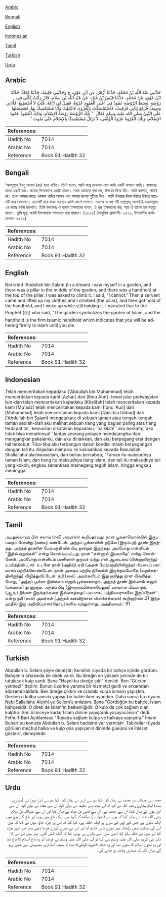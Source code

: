 [Arabic](#arabic)

[Bengali](#bengali)

[English](#english)

[Indonesian](#indonesian)

[Tamil](#tamil)

[Turkish](#turkish)

[Urdu](#urdu)

## Arabic


<div dir="rtl" lang="ar" style={{fontSize:'larger',backgroundColor:'#f8f9fa',padding:20}}>
حَدَّثَنِي عَبْدُ اللَّهِ بْنُ مُحَمَّدٍ، حَدَّثَنَا أَزْهَرُ، عَنِ ابْنِ عَوْنٍ، ح وَحَدَّثَنِي خَلِيفَةُ، حَدَّثَنَا مُعَاذٌ، حَدَّثَنَا ابْنُ عَوْنٍ، عَنْ مُحَمَّدٍ، حَدَّثَنَا قَيْسُ بْنُ عُبَادٍ، عَنْ عَبْدِ اللَّهِ بْنِ سَلاَمٍ، قَالَ رَأَيْتُ كَأَنِّي فِي رَوْضَةٍ، وَسَطَ الرَّوْضَةِ عَمُودٌ فِي أَعْلَى الْعَمُودِ عُرْوَةٌ، فَقِيلَ لِي ارْقَهْ‏.‏ قُلْتُ لاَ أَسْتَطِيعُ‏.‏ فَأَتَانِي وَصِيفٌ فَرَفَعَ ثِيَابِي فَرَقِيتُ، فَاسْتَمْسَكْتُ بِالْعُرْوَةِ، فَانْتَبَهْتُ وَأَنَا مُسْتَمْسِكٌ بِهَا، فَقَصَصْتُهَا عَلَى النَّبِيِّ صلى الله عليه وسلم فَقَالَ ‏ "‏ تِلْكَ الرَّوْضَةُ رَوْضَةُ الإِسْلاَمِ، وَذَلِكَ الْعَمُودُ عَمُودُ الإِسْلاَمِ، وَتِلْكَ الْعُرْوَةُ عُرْوَةُ الْوُثْقَى، لاَ تَزَالُ مُسْتَمْسِكًا بِالإِسْلاَمِ حَتَّى تَمُوتَ ‏"‏‏.‏
</div>
<div style={{backgroundColor:'#f8f9fa',padding:20, marginBottom: 10}}><table> <thead> <tr> <th>References:</th> <th></th> </tr> </thead> <tbody><tr><td>Hadith No</td><td>7014</td></tr><tr><td>Arabic No</td><td>7014</td></tr><tr><td>Reference</td><td>Book 91 Hadith 32</td></tr></tbody></table></div>

## Bengali


<div dir="ltr" lang="bn" style={{fontSize:'larger',backgroundColor:'#f8f9fa',padding:20}}>
‘আবদুল্লাহ্ ইবনু সালাম (রাঃ) হতে বর্ণিত। তিনি বলেন, আমি স্বপ্নে দেখলাম যেন আমি একটি বাগানে আছি। বাগানের মাঝে একটি স্তম্ভ। স্তম্ভের শিরোভাগে একটি হাতল। তখন আমাকে বলা হল, উপরের দিকে উঠ। আমি বললাম, পারছি না। তখন আমার কাছে একজন খাদিম আসল এবং আমার কাপড় গুটিয়ে দিল। আমি উপরের দিকে উঠতে উঠতে হাতলটি ধরে ফেললাম। হাতলটি ধরে থাকা অবস্থায় আমি জেগে গেলাম। তারপর এ স্বপ্ন নবী সাল্লাল্লাহু আলাইহি ওয়াসাল্লাম-এর কাছে বর্ণনা করলাম। তিনি বললেনঃ ঐ বাগান ইসলামের বাগান, ঐ স্তম্ভ ইসলামের স্তম্ভ, আর ঐ হাতল হল মযবুত হাতল। তুমি মৃত্যু অবধি ইসলামকে শক্তভাবে ধরে থাকবে। [৩৮১৩] (আধুনিক প্রকাশনী- ৬৫২৯, ইসলামিক ফাউন্ডেশন- ৬৫৪২)
</div>
<div style={{backgroundColor:'#f8f9fa',padding:20, marginBottom: 10}}><table> <thead> <tr> <th>References:</th> <th></th> </tr> </thead> <tbody><tr><td>Hadith No</td><td>7014</td></tr><tr><td>Arabic No</td><td>7014</td></tr><tr><td>Reference</td><td>Book 91 Hadith 32</td></tr></tbody></table></div>

## English


<div dir="ltr" lang="en" style={{fontSize:'larger',backgroundColor:'#f8f9fa',padding:20}}>
Narrated 'Abdullah bin Salam:(In a dream) I saw myself in a garden, and there was a pillar in the middle of the garden, and there was a handhold at the top of the pillar. I was asked to climb it. I said, "I cannot." Then a servant came and lifted up my clothes and I climbed (the pillar), and then got hold of the handhold, and I woke up while still holding it. I narrated that to the Prophet (ﷺ) who said, "The garden symbolizes the garden of Islam, and the handhold is the firm Islamic handhold which indicates that you will be adhering firmly to Islam until you die
</div>
<div style={{backgroundColor:'#f8f9fa',padding:20, marginBottom: 10}}><table> <thead> <tr> <th>References:</th> <th></th> </tr> </thead> <tbody><tr><td>Hadith No</td><td>7014</td></tr><tr><td>Arabic No</td><td>7014</td></tr><tr><td>Reference</td><td>Book 91 Hadith 32</td></tr></tbody></table></div>

## Indonesian


<div dir="ltr" lang="id" style={{fontSize:'larger',backgroundColor:'#f8f9fa',padding:20}}>
Telah menceritakan kepadaku ['Abdullah bin Muhammad] telah menceritakan kepada kami [Azhar] dari [Ibnu Aun] -lewat jalur periwayatan lain-dan telah menceritakan kepadaku [Khalifah] telah menceritakan kepada kami [Mu'adz] telah menceritakan kepada kami [Ibnu 'Aun] dari [Muhammad] telah menceritakan kepada kami [Qais bin Ubbad] dari ['Abdullah bin Salam] mengatakan; di sebuah taman atau tengah-tengah taman seolah-olah aku melihat sebuah tiang yang bagian paling atas tiang terdapat tali, kemudian dikatakan kepadaku; 'naikilah! ' aku berkata; 'aku tidak bisa menaikinya! ' lantas seorang pelayan mendatangiku dan mengangkat pakaianku, dan aku dinaikkan, dan aku berpegang erat dengan tali tersebut. Tiba-tiba aku terbangun dalam kondisi masih berpegangan dengan tali itu. Kejadian mimpiku ini kukisahkan kepada Rasulullah Shallallahu'alaihiwasallam, dan beliau bersabda; "Taman itu maksudnya taman Islam, dan tiang itu maksudnya tiang Islam, dan tali itu maksudnya tali yang kokoh, engkau senantiasa memegang teguh Islam, hingga engkau meninggal
</div>
<div style={{backgroundColor:'#f8f9fa',padding:20, marginBottom: 10}}><table> <thead> <tr> <th>References:</th> <th></th> </tr> </thead> <tbody><tr><td>Hadith No</td><td>7014</td></tr><tr><td>Arabic No</td><td>7014</td></tr><tr><td>Reference</td><td>Book 91 Hadith 32</td></tr></tbody></table></div>

## Tamil


<div dir="ltr" lang="ta" style={{fontSize:'larger',backgroundColor:'#f8f9fa',padding:20}}>
அப்துல்லாஹ் பின் சலாம் (ரலி) அவர்கள் கூறியதாவது: நான் பூங்காவொன்றில் இருப்பதைப் போன்று (கனவு) கண்டேன். அந்தப் பூங்காவின் நடுவே (இரும்புத்) தூண் இருந்தது. அந்தத் தூணின் மேற்பகுதி யில் பிடி ஒன்றும் இருந்தது. அப்போது என்னிடம் “இதில் ஏறுங்கள்” என்று சொல்லப்பட்டது. நான் “என்னால் இயலாதே” என்று சொன்னேன். அப்போது என்னிடம் பணியாள் ஒருவர் வந்து என் ஆடையை (பின்னாலிருந்து) உயர்த்திவிட்டார். உடனே நான் (அதில்) ஏறி (அதன் மேற்பகுதியிலிருந்த) பிடியைப் பலமாகப் பற்றிக்கொண்டேன். நான் அதைப் பற்றிய நிலையில் இருக்கும்போதே (உறக்கத்திலிருந்து) விழித்துவிட்டேன். நபி (ஸல்) அவர்களிடம் இது குறித்து நான் விவரித்தபோது, “அந்தப் பூங்கா இஸ்லாம் எனும் பூங்காவாகும். அந்தத் தூண் இஸ்லாம் எனும் (பலமான) தூணாகும். அந்தப் பிடி (இறைநம்பிக்கையெனும்) பலமான பிடியாகும். (ஆக,) நீங்கள் இறக்கும்வரை இஸ்லாத்தைப் பலமாகப் பற்றியவராகவே இருப்பீர்கள்” என்று நபி (ஸல்) அவர்கள் (அந்தக் கனவிற்கான விளக்கத்தைக்) கூறினார்கள்.31 இந்த ஹதீஸ் இரு அறிவிப்பாளர்தொடர்களில் வந்துள்ளது. அத்தியாயம் : 91
</div>
<div style={{backgroundColor:'#f8f9fa',padding:20, marginBottom: 10}}><table> <thead> <tr> <th>References:</th> <th></th> </tr> </thead> <tbody><tr><td>Hadith No</td><td>7014</td></tr><tr><td>Arabic No</td><td>7014</td></tr><tr><td>Reference</td><td>Book 91 Hadith 32</td></tr></tbody></table></div>

## Turkish


<div dir="ltr" lang="tr" style={{fontSize:'larger',backgroundColor:'#f8f9fa',padding:20}}>
Abdullah b. Selam şöyle demiştir: Kendimi rüyada bir bahçe içinde gördüm. Bahçenin ortasında bir direk vardı. Bu direğin en yüksek yerinde de bir tutulacak kulp vardı. Bana "Haydi bu direğe çık!" denildi. Ben "Gücüm yetmez!" dedim. Bunun üzerine yanıma bir hizmetçi geldi ve arkamdan elbisemi kaldırdı. Ben direğe çıktım ve oradaki kulpa sımsıkı yapıştım. Derken o kulba sımsıkı yapışır bir halde iken uyandım. Daha sonra bu rüyamı Nebi Sallallahu Aleyhi ve Sellem'e anlattım. Bana "Gördüğün bu bahçe, İslam bahçesidir. O direk de İslam'ın belkemiğidir. O kulp da çok sağlam olan kulptur. Sen ölünceye kadar İslam dinine yapışarak yaşayacaksın" dedi. Fethu'l-Bari Açıklaması: "Rüyada sağlam kulpa ve halkaya yapışma." İmam Buhari bu konuda Abdullah b. Selam hadisine yer vermiştir. Tabireiler rüyada görülen meçhul halka ve kulp ona yapışanın dininde güeünü ve ihlasını gösterir, demişlerdir
</div>
<div style={{backgroundColor:'#f8f9fa',padding:20, marginBottom: 10}}><table> <thead> <tr> <th>References:</th> <th></th> </tr> </thead> <tbody><tr><td>Hadith No</td><td>7014</td></tr><tr><td>Arabic No</td><td>7014</td></tr><tr><td>Reference</td><td>Book 91 Hadith 32</td></tr></tbody></table></div>

## Urdu


<div dir="rtl" lang="ur" style={{fontSize:'larger',backgroundColor:'#f8f9fa',padding:20}}>
مجھ سے عبداللہ بن محمد نے بیان کیا، کہا ہم سے ازہر نے بیان کیا، کہا ہم سے ابن عون نے (دوسری سند) امام بخاری رحمہ اللہ نے کہا کہ اور مجھ سے خلیفہ نے بیان کیا، ان سے معاذ نے بیان کیا، ان سے ابن عون نے بیان کیا، ان سے محمد نے، ان سے قیس بن عباد نے بیان کیا اور ان سے عبداللہ بن سلام رضی اللہ عنہ نے بیان کیا کہ میں نے ( خواب ) دیکھا کہ گویا میں ایک باغ میں ہوں اور باغ کے بیچ میں ایک ستون ہے جس کے اوپر کے سرے پر ایک حلقہ ہے۔ کہا گیا کہ اس پر چڑھ جاؤ۔ میں نے کہا کہ میں اس کی طاقت نہیں رکھتا۔ پھر میرے پاس خادم آیا اور اس نے میرے کپڑے چڑھا دئیے پھر میں اوپر چڑھ گیا اور میں نے حلقہ پکڑ لیا، ابھی میں اسے پکڑے ہی ہوئے تھا کہ آنکھ کھل گئی۔ پھر میں نے اس کا ذکر نبی کریم صلی اللہ علیہ وسلم سے کیا تو آپ صلی اللہ علیہ وسلم نے فرمایا کہ وہ باغ اسلام کا باغ تھا اور وہ ستون اسلام کا ستون تھا اور وہ حلقہ «عروة الوثقى» تھا، تم ہمیشہ اسلام پر مضبوطی سے جمے رہو گے یہاں تک کہ تمہاری وفات ہو جائے گی۔
</div>
<div style={{backgroundColor:'#f8f9fa',padding:20, marginBottom: 10}}><table> <thead> <tr> <th>References:</th> <th></th> </tr> </thead> <tbody><tr><td>Hadith No</td><td>7014</td></tr><tr><td>Arabic No</td><td>7014</td></tr><tr><td>Reference</td><td>Book 91 Hadith 32</td></tr></tbody></table></div>